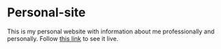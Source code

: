 # Personal-site

This is my personal website with information about me professionally and personally. Follow [this link]() to see it live.
